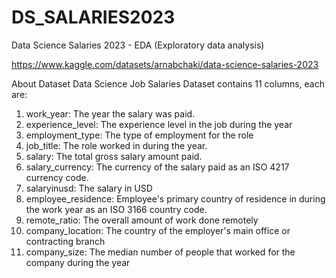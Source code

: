 # DS_SALARIES2023
Data Science Salaries 2023 - EDA (Exploratory data analysis)

https://www.kaggle.com/datasets/arnabchaki/data-science-salaries-2023

About Dataset
Data Science Job Salaries Dataset contains 11 columns, each are:
1.	work_year: The year the salary was paid.
2.	experience_level: The experience level in the job during the year
3.	employment_type: The type of employment for the role
4.	job_title: The role worked in during the year.
5.	salary: The total gross salary amount paid.
6.	salary_currency: The currency of the salary paid as an ISO 4217 currency code.
7.	salaryinusd: The salary in USD
8.	employee_residence: Employee's primary country of residence in during the work year as an ISO 3166 country code.
9.	remote_ratio: The overall amount of work done remotely
10.	company_location: The country of the employer's main office or contracting branch
11.	company_size: The median number of people that worked for the company during the year
